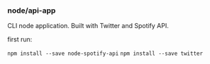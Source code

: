 ### node/api-app

CLI node application. Built with Twitter and Spotify API. 

first run: 

```npm install --save node-spotify-api```
```npm install --save twitter```
